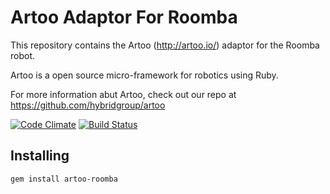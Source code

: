 # Artoo Adaptor For Roomba

This repository contains the Artoo (http://artoo.io/) adaptor for the Roomba robot.

Artoo is a open source micro-framework for robotics using Ruby.

For more information abut Artoo, check out our repo at https://github.com/hybridgroup/artoo

[![Code Climate](https://codeclimate.com/github/hybridgroup/artoo-roomba.png)](https://codeclimate.com/github/hybridgroup/artoo-roomba) [![Build Status](https://travis-ci.org/hybridgroup/artoo-roomba.png?branch=master)](https://travis-ci.org/hybridgroup/artoo-roomba)

## Installing

```
gem install artoo-roomba
```
